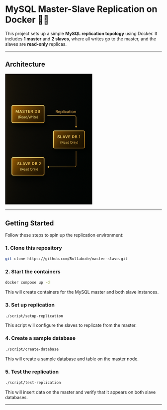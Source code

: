 # MySQL Master-Slave Replication on Docker 🐬🐳

This project sets up a simple **MySQL replication topology** using Docker. It includes **1 master** and **2 slaves**, where all writes go to the master, and the slaves are **read-only** replicas.

---

## Architecture

<img src="architecture.png" alt="Topology" width="280"/>

---

## Getting Started

Follow these steps to spin up the replication environment:

### 1. Clone this repository

```bash
git clone https://github.com/Rullabcde/master-slave.git
```

### 2. Start the containers

```bash
docker compose up -d
```

This will create containers for the MySQL master and both slave instances.

### 3. Set up replication

```bash
./script/setup-replication
```

This script will configure the slaves to replicate from the master.

### 4. Create a sample database

```bash
./script/create-database
```

This will create a sample database and table on the master node.

### 5. Test the replication

```bash
./script/test-replication
```

This will insert data on the master and verify that it appears on both slave databases.

---
